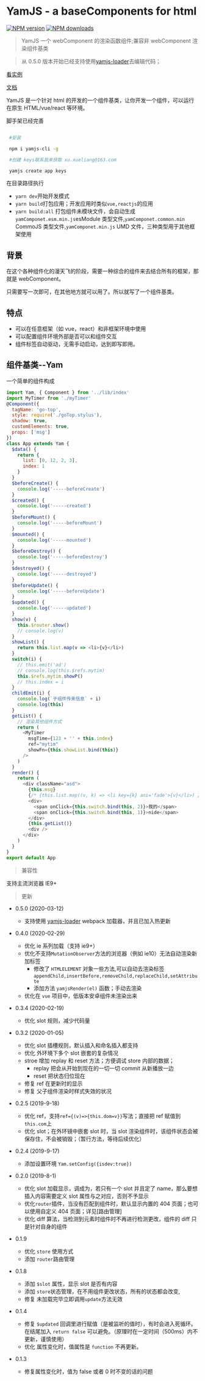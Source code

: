 # YamJS - a baseComponents for html

[![NPM version](https://img.shields.io/npm/v/yamjs.svg?style=flat)](https://npmjs.com/package/yamjs) [![NPM downloads](https://img.shields.io/npm/dm/yamjs.svg?style=flat)](https://npmjs.com/package/yamjs)

> YamJS 一个 webComponent 的渲染函数组件;兼容非 webComponent 渲染组件基类

> 从 0.5.0 版本开始已经支持使用[yamjs-loader](https://www.npmjs.com/package/yamjs-loader)去编辑代码；

[看实例](https://yamjs.bestsloth.top/dist/index.html)

[文档](http://www.yamjs.cn/yamjs/book/)

YamJS 是一个针对 html 的开发的一个组件基类，让你开发一个组件，可以运行在原生 HTML/vue/react 等环境。

脚手架已经完善

```bash

 #安装

 npm i yamjs-cli -g

 #创建 keys联系我来获取 xu.xueliang@163.com

 yamjs create app keys

```

在目录路径执行

- `yarn dev`开始开发模式
- `yarn build`打包应用；开发应用时类似`vue,reactjs`的应用
- `yarn build:all` 打包组件未模块文件，会自动生成`yamComponet.esm.min.js`esModule 类型文件,`yamComponet.common.min` CommoJS 类型文件,`yamComponet.min.js` UMD 文件，三种类型用于其他框架使用

## 背景

在这个各种组件化的漫天飞的阶段，需要一种综合的组件来去结合所有的框架，那就是 webComponent。

只需要写一次即可，在其他地方就可以用了。所以就写了一个组件基类。

## 特点

- 可以在任意框架（如 vue，react）和非框架环境中使用
- 可以配置组件环境外部是否可以和组件交互
- 组件标签自动驱动，无需手动启动，达到即写即用。

## 组件基类--Yam

一个简单的组件构成

```js
import Yam, { Component } from '../lib/index'
import MyTimer from './myTimer'
@Component({
  tagName: 'go-top',
  style: require('./goTop.stylus'),
  shadow: true,
  customElements: true,
  props: ['msg']
})
class App extends Yam {
  $data() {
    return {
      list: [0, 12, 2, 3],
      index: 1
    }
  }
  $beforeCreate() {
    console.log('-----beforeCreate')
  }
  $created() {
    console.log('-----created')
  }
  $beforeMount() {
    console.log('-----beforeMount')
  }
  $mounted() {
    console.log('-----mounted')
  }
  $beforeDestroy() {
    console.log('-----beforeDestroy')
  }
  $destroyed() {
    console.log('-----destroyed')
  }
  $beforeUpdate() {
    console.log('-----beforeUpdate')
  }
  $updated() {
    console.log('-----updated')
  }
  show(v) {
    this.$router.show()
    // console.log(v)
  }
  showList() {
    return this.list.map(v => <li>{v}</li>)
  }
  switch(i) {
    // this.emit('ad')
    // console.log(this.$refs.mytim)
    this.$refs.mytim.showP()
    // this.index = i
  }
  childEmit(i) {
    console.log(`子组件传来信息` + i)
    console.log(this)
  }
  getList() {
    // 渲染其他组件方式
    return (
      <MyTimer
        msgTime={123 + '' + this.index}
        ref="mytim"
        showFn={this.showList.bind(this)}
      />
    )
  }
  render() {
    return (
      <div className="asd">
        {this.msg}
        {/* {this.list.map((v, k) => <li key={k} ani='fade'>{v}</li>) } */}
        <div>
          <span onClick={this.switch.bind(this, 2)}>我的</span>
          <span onClick={this.switch.bind(this, 1)}>nide</span>
        </div>
        {this.getList()}
        <div />
      </div>
    )
  }
}
export default App
```

> 兼容性

支持主流浏览器
IE9+

> 更新

- 0.5.0 (2020-03-12)

  - 支持使用 [yamjs-loader](https://www.npmjs.com/package/yamjs-loader) webpack 加载器，并且已加入热更新

- 0.4.0 (2020-02-29)

  - 优化 ie 系列加载（支持 ie9+）
  - 优化不支持`MutationObserver`方法的浏览器（例如 ie10）无法自动渲染新加标签
    - 修改了 `HTMLELEMENT` 对象一些方法,可以自动去渲染标签 `appendChild,insertBefore,removeChild,replaceChild,setAttribute`
    - 添加方法 `yamjsRender(el)` 函数；手动去渲染
  - 优化在 `vue` 项目中，低版本安卓组件未渲染出来

- 0.3.4 (2020-02-19)

  - 优化 slot 规则，减少代码量

- 0.3.2 (2020-01-05)

  - 优化 slot 插槽规则，默认插入和命名插入都支持
  - 优化 外环境下多个 slot 嵌套的复杂情况
  - stroe 增加 replay 和 reset 方法；方便调试 store 内部的数据；
    - replay 把会从开始到现在的一切一切 commit 从新播放一边
    - reset 把状态归位现在
  - 修复 ref 在更新时的显示
  - 修复 父子组件渲染时样式失效的状况

- 0.2.5 (2019-9-18)
  - 优化 ref，支持`ref={(v)=>{this.dom=v}}`写法；直接把 ref 赋值到`this.com`上
  - 优化 slot；在外环镜中嵌套 slot 时，当 slot 渲染组件时，该组件状态会被保存住，不会被销毁；（暂行方法，等待后续优化）
- 0.2.4 (2019-9-17)
  - 添加设置环境 `Yam.setConfig({isdev:true})`
- 0.2.0 (2019-8-1)
  - 优化 slot 加载显示，调成为，若只有一个 slot 并且定了 name，那么要想插入内容需要定义 slot 属性与之对应，否则不予显示
  - 优化`router`插件，当没有匹配到组件时，默认显示内置的 404 页面；也可以使用自定义 404 页面；详见[路由管理]
  - 优化 diff 算法，当检测到元素时组件时不再进行检测更改，组件的 diff 只是针对自身的组件
- 0.1.9
  - 优化 `store` 使用方式
  - 添加 `router`路由管理
- 0.1.8
  - 添加 `$slot` 属性，显示 slot 是否有内容
  - 添加 `store`状态管理，在不用组件更改状态，所有的状态都会改变,
  - 修复 未加载完毕立即调用`update`方法无效
- 0.1.4

  - 修复 `$updated` 回调里进行赋值（是被监听的值时），有时会进入死循环。在结尾加入 `return false` 可以避免。（原理时在一定时间（500ms）内不更新，谨慎使用）
  - 优化 属性变化时，值属性是 `function` 不再更新。

- 0.1.3

  - 修复属性变化时，值为 false 或者 0 时不变的话的问题
